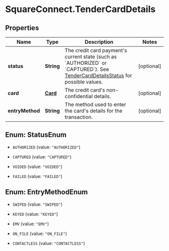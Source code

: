 # SquareConnect.TenderCardDetails

## Properties
Name | Type | Description | Notes
------------ | ------------- | ------------- | -------------
**status** | **String** | The credit card payment&#39;s current state (such as &#x60;AUTHORIZED&#x60; or &#x60;CAPTURED&#x60;). See [TenderCardDetailsStatus](#type-tendercarddetailsstatus) for possible values. | [optional] 
**card** | [**Card**](Card.md) | The credit card&#39;s non-confidential details. | [optional] 
**entryMethod** | **String** | The method used to enter the card&#39;s details for the transaction. | [optional] 


<a name="StatusEnum"></a>
## Enum: StatusEnum


* `AUTHORIZED` (value: `"AUTHORIZED"`)

* `CAPTURED` (value: `"CAPTURED"`)

* `VOIDED` (value: `"VOIDED"`)

* `FAILED` (value: `"FAILED"`)




<a name="EntryMethodEnum"></a>
## Enum: EntryMethodEnum


* `SWIPED` (value: `"SWIPED"`)

* `KEYED` (value: `"KEYED"`)

* `EMV` (value: `"EMV"`)

* `ON_FILE` (value: `"ON_FILE"`)

* `CONTACTLESS` (value: `"CONTACTLESS"`)




